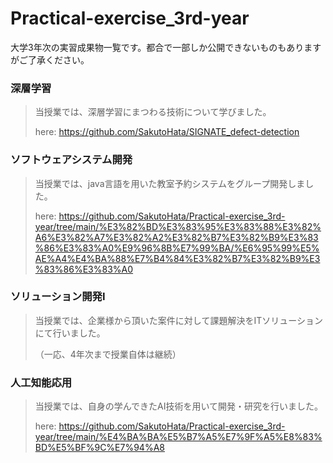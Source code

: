 # Practical-exercise_3rd-year

大学3年次の実習成果物一覧です。都合で一部しか公開できないものもありますがご了承ください。

### 深層学習
> 当授業では、深層学習にまつわる技術について学びました。
>
> here: https://github.com/SakutoHata/SIGNATE_defect-detection

### ソフトウェアシステム開発
> 当授業では、java言語を用いた教室予約システムをグループ開発しました。
>
> here: https://github.com/SakutoHata/Practical-exercise_3rd-year/tree/main/%E3%82%BD%E3%83%95%E3%83%88%E3%82%A6%E3%82%A7%E3%82%A2%E3%82%B7%E3%82%B9%E3%83%86%E3%83%A0%E9%96%8B%E7%99%BA/%E6%95%99%E5%AE%A4%E4%BA%88%E7%B4%84%E3%82%B7%E3%82%B9%E3%83%86%E3%83%A0

### ソリューション開発Ⅰ
> 当授業では、企業様から頂いた案件に対して課題解決をITソリューションにて行いました。
>
> （一応、4年次まで授業自体は継続）

### 人工知能応用

>当授業では、自身の学んできたAI技術を用いて開発・研究を行いました。
>
>here: https://github.com/SakutoHata/Practical-exercise_3rd-year/tree/main/%E4%BA%BA%E5%B7%A5%E7%9F%A5%E8%83%BD%E5%BF%9C%E7%94%A8
